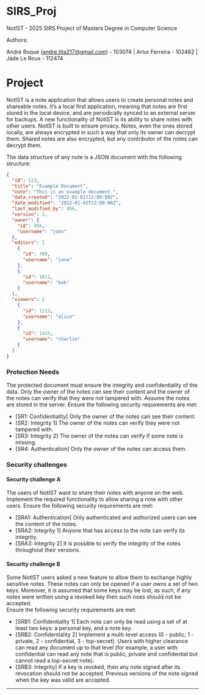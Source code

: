 # SIRS_Proj
NotIST - 2025 SIRS Project of Masters Degree in Computer Science

Authors:

André Roque (andre.tita217@gmail.com) - 103074 | Artur Ferreira - 102482 | Jade Le Roux - 112474

# Project

NotIST is a note application that allows users to create personal notes and shareable notes. It’s a local first application, meaning that notes are first stored in the local device, and are periodically synced to an external server for backups. A new functionality of NotIST is its ability to share notes with other users. NotIST is built to ensure privacy. Notes, even the ones stored locally, are always encrypted in such a way that only its owner can decrypt them. Shared notes are also encrypted, but any contributor of the notes can decrypt them. 

The data structure of any note is a JSON document with the following structure:

```json
{
  "id": 123,
  "title": "Example Document",
  "note": "This is an example document.",
  "data_created": "2022-01-01T12:00:00Z",
  "date_modified": "2022-01-02T12:00:00Z",
  "last_modified_by": 456,
  "version": 3,
  "owner": {
    "id": 456,
    "username": "john"
  },
  "editors": [
    {
      "id": 789,
      "username": "jane"
    },
    {
      "id": 1011,
      "username": "bob"
    }
  ],
  "viewers": [
    {
      "id": 1213,
      "username": "alice"
    },
    {
      "id": 1415,
      "username": "charlie"
    }
  ]
}
```


### Protection Needs

The protected document must ensure the integrity and confidentiality of the data. Only the owner of the notes can see their content and the owner of the notes can verify that they were not tampered with. Assume the notes are stored in the server. 
Ensure the following security requirements are met:
- [SR1: Confidentiality] Only the owner of the notes can see their content.
- [SR2: Integrity 1] The owner of the notes can verify they were not tampered with.
- [SR3: Integrity 2] The owner of the notes can verify if some note is missing.
- [SR4: Authentication] Only the owner of the notes can access them.


### Security challenges
#### Security challenge A
The users of NotIST want to share their notes with anyone on the web. Implement the required functionality to allow sharing a note with other users. 
Ensure the following security requirements are met:
- [SRA1: Authentication] Only authenticated and authorized users can see the content of the notes.
- [SRA2: Integrity 1] Anyone that has access to the note can verify its integrity.
- [SRA3: Integrity 2] It is possible to verify the integrity of the notes throughout their versions.  
#### Security challenge B
Some NotIST users asked a new feature to allow them to exchange highly sensitive notes. These notes can only be opened if a user owns a set of two keys. Moreover, it is assumed that some keys may be lost, as such, if any notes were written using a revoked key then such noes should not be accepted.  
Ensure the following security requirements are met:
- [SRB1: Confidentiality 1] Each note can only be read using a set of at least two keys: a personal key, and a note key. 
- [SRB2: Confidentiality 2] Implement a multi-level access (0 - public, 1 - private, 2 - confidential, 3 - top-secret). Users with higher clearance can read any document up to that level (for example, a user with confidential can read any note that is public, private and confidential but cannot read a top-secret note).
- [SRB3: Integrity] If a key is revoked, then any note signed after its revocation should not be accepted. Previous versions of the note signed when the key was valid are accepted.

---
